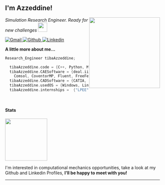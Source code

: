 <h2>I'm Azzeddine! </h2>
<img align='right' src="https://media.giphy.com/media/3ov9jNziFTMfzSumAw/giphy.gif" width="230">
<p><em>Simulation Research Engineer. Ready for new challenges <img src="https://media.giphy.com/media/WUlplcMpOCEmTGBtBW/giphy.gif" width="30"> 
</em></p>

<!---
[![Portfolium: TibaAzzeddine](https://img.shields.io/badge/-Azzeddine_TIBA_Portfolio-Orange?style=flat-square&logo=Portfolium&logoColor=white&link=https://portfolium.com/AzzeddineTiba/portfolio)](https://portfolium.com/AzzeddineTiba/portfolio)

-->

<p>
  <a href="mailto:azzeddine.tiba@gmail.com">
    <img alt="Gmail" src="https://img.shields.io/badge/Gmail-%23BB001B.svg?&style=for-the-badge&logo=Gmail&logoColor=white" />
  </a>
  <a href="https://github.com/azzeddinetiba">
    <img alt="Github" src="https://img.shields.io/badge/GitHub-%2312100E.svg?&style=for-the-badge&logo=Github&logoColor=white" />
  </a>
  <a href="https://www.linkedin.com/in/azzeddine-tiba">
    <img alt="Linkedin" src="https://img.shields.io/badge/LinkedIn-0077B5?&style=for-the-badge" />
  </a>

</p>

**A little more about me...**

```C++
Research_Engineer tibaAzzeddine;

  tibaAzzeddine.code = {C++, Python, Matlab, C, Fortran, R};
  tibaAzzeddine.CAESoftware = {deal.ii, Ansys, Abaqus, Code_Aster, FEniCS, sikit-fem,
    Comsol, CoventorMP, Fluent, FreeFem++, Hyperworks, Msc_Nastran, Optistruct};
  tibaAzzeddine.CADSoftware = {CATIA, SW, Gmsh};
  tibaAzzeddine.usedOS = {Windows, Linux};
  tibaAzzeddine.internships =  {"LPEE", "Renault", "Jacobs", "Coventor LAM Research", "Dassault Systèmes"};
 
 

```

#### Stats

<a href="https://github.com/azzeddinetiba">
  <img height="137px" src="https://github-readme-stats.vercel.app/api/top-langs/?username=azzeddinetiba&hide=html,java&hide_title=true&hide_border=true&layout=compact&langs_count=6&theme=dracula" />
</a>


I'm interested in computational mechanics opportunities</b>, take a look at my Github and Linkedin Profiles, <b> I'll be happy to meet with you!</b></em>

---
